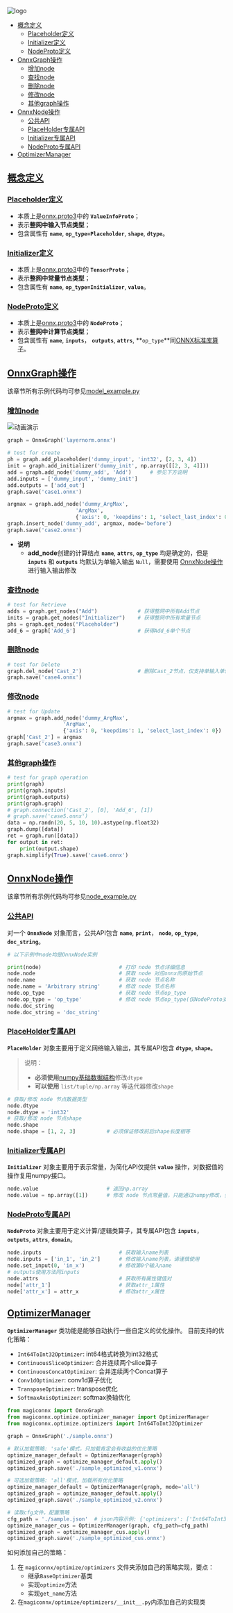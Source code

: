 ![logo](./image/logo.png)
- [概念定义](#概念定义)
  - [Placeholder定义](#placeholder定义)
  - [Initializer定义](#initializer定义)
  - [NodeProto定义](#nodeproto定义)
- [OnnxGraph操作](#onnxgraph操作)
  - [增加node](#增加node)
  - [查找node](#查找node)
  - [删除node](#删除node)
  - [修改node](#修改node)
  - [其他graph操作](#其他graph操作)
- [OnnxNode操作](#onnxnode操作)
  - [公共API](#公共api)
  - [PlaceHolder专属API](#placeholder专属api)
  - [Initializer专属API](#initializer专属api)
  - [NodeProto专属API](#nodeproto专属api)
- [OptimizerManager](#OptimizerManager)

## [概念定义](#概念定义)
### [Placeholder定义](#Placeholder定义)
- 本质上是[onnx.proto3](https://github.com/onnx/onnx/blob/master/onnx/onnx.proto3)中的 **`ValueInfoProto`**；
- 表示**整网中输入节点类型**；
- 包含属性有 **`name`**, **`op_type=Placeholder`**, **`shape`**, **`dtype`**。
### [Initializer定义](#Initializer定义)
- 本质上是[onnx.proto3](https://github.com/onnx/onnx/blob/master/onnx/onnx.proto3)中的 **`TensorProto`**；
- 表示**整网中常量节点类型**；
- 包含属性有 **`name`**, **`op_type=Initializer`**, **`value`**。
### [NodeProto定义](#NodeProto定义)
- 本质上是[onnx.proto3](https://github.com/onnx/onnx/blob/master/onnx/onnx.proto3)中的 **`NodeProto`**；
- 表示**整网中计算节点类型**；
- 包含属性有 **`name`**, **`inputs`**， **`outputs`**, **`attrs`**, **`op_type`**同[ONNX标准库算子](https://github.com/onnx/onnx/blob/master/docs/Operators.md)。

## [OnnxGraph操作](#OnnxGraph操作)
该章节所有示例代码均可参见[model_example.py](../test/model_example.py)
### [增加node](#增加node)
![动画演示](../image/create.gif)
```python
graph = OnnxGraph('layernorm.onnx')

# test for create
ph = graph.add_placeholder('dummy_input', 'int32', [2, 3, 4])
init = graph.add_initializer('dummy_init', np.array([[2, 3, 4]]))
add = graph.add_node('dummy_add', 'Add')      # 参见下方说明
add.inputs = ['dummy_input', 'dummy_init']
add.outputs = ['add_out']
graph.save('case1.onnx')

argmax = graph.add_node('dummy_ArgMax',
                      'ArgMax',
                      {'axis': 0, 'keepdims': 1, 'select_last_index': 0})
graph.insert_node('dummy_add', argmax, mode='before')
graph.save('case2.onnx')
```
- **说明**
  - **add_node**创建的计算结点 **`name`**, **`attrs`**, **`op_type`** 均是确定的，但是 **`inputs`** 和 **`outputs`** 均默认为单输入输出 `Null`，需要使用 [OnnxNode操作](#onnxnode操作) 进行输入输出修改
### [查找node](#查找node)
```python
# test for Retrieve
adds = graph.get_nodes("Add")             # 获得整网中所有Add节点
inits = graph.get_nodes("Initializer")    # 获得整网中所有常量节点
phs = graph.get_nodes("Placeholder")
add_6 = graph['Add_6']                    # 获得Add_6单个节点
```
### [删除node](#删除node)
```python
# test for Delete
graph.del_node('Cast_2')                  # 删除Cast_2节点，仅支持单输入单输出节点
graph.save('case4.onnx')
```
### [修改node](#修改node)
```python
# test for Update
argmax = graph.add_node('dummy_ArgMax',
                  'ArgMax',
                  {'axis': 0, 'keepdims': 1, 'select_last_index': 0})
graph['Cast_2'] = argmax
graph.save('case3.onnx')
```
### [其他graph操作](#其他graph操作)
```python
# test for graph operation
print(graph)
print(graph.inputs)
print(graph.outputs)
print(graph.graph)
# graph.connection('Cast_2', [0], 'Add_6', [1])
# graph.save('case5.onnx')
data = np.randn(20, 5, 10, 10).astype(np.float32)
graph.dump([data])
ret = graph.run([data])
for output in ret:
    print(output.shape)
graph.simplify(True).save('case6.onnx')
```
## [OnnxNode操作](#OnnxNode操作)
该章节所有示例代码均可参见[node_example.py](../test/node_example.py)
### [公共API](#公共API)
对一个 **`OnnxNode`** 对象而言，公共API包含 **`name`**, **`print`**， **`node`**, **`op_type`**, **`doc_string`**。
```python
# 以下示例中node均是OnnxNode实例

print(node)                         # 打印 node 节点详细信息
node.node                           # 获取 node 对应onnx的原始节点
node.name                           # 获取 node 节点名称
node.name = 'Arbitrary string'      # 修改 node 节点名称
node.op_type                        # 获取 node 节点op_type
node.op_type = 'op_type'            # 修改 node 节点op_type(仅NodeProto支持)
node.doc_string
node.doc_string = 'doc_string'
```
### [PlaceHolder专属API](#PlaceHolder专属API)
**`PlaceHolder`** 对象主要用于定义网络输入输出，其专属API包含 **`dtype`**, **`shape`**。
> 说明：
> - **必须使用**[numpy基础数据结构](https://numpy.org/doc/stable/user/basics.types.html)修改`dtype`
> - **可以使用** `list/tuple/np.array` 等迭代器修改`shape`
```python
# 获取/修改 node 节点数据类型
node.dtype
node.dtype = 'int32'
# 获取/修改 node 节点shape
node.shape 
node.shape = [1, 2, 3]          # 必须保证修改前后shape长度相等
```
### [Initializer专属API](#Initializer专属API)
**`Initializer`** 对象主要用于表示常量，为简化API仅提供 **`value`** 操作，对数据值的操作复用numpy接口。
```python
node.value                      # 返回np.array
node.value = np.array([1])      # 修改 node 节点常量值，只能通过numpy修改，会丢失doc_string信息
```
### [NodeProto专属API](#NodeProto专属API)
**`NodeProto`** 对象主要用于定义计算/逻辑类算子，其专属API包含 **`inputs`**， **`outputs`**, **`attrs`**, **`domain`**。
```python
node.inputs                         # 获取输入name列表
node.inputs = ['in_1', 'in_2']      # 修改输入name列表，请谨慎使用
node.set_input(0, 'in_x')           # 修改第0个输入name
# outputs使用方法同inputs
node.attrs                          # 获取所有属性键值对
node['attr_1']                      # 获取attr_1属性
node['attr_x'] = attr_x             # 修改attr_x属性
```
## [OptimizerManager](#OptimizerManager)
**`OptimizerManager`** 类功能是能够自动执行一些自定义的优化操作。
目前支持的优化策略：
  - `Int64ToInt32Optimizer`: int64格式转换为int32格式
  - `ContinuousSliceOptimizer`: 合并连续两个slice算子
  - `ContinuousConcatOptimizer`: 合并连续两个Concat算子
  - `Conv1dOptimizer`: conv1d算子优化
  - `TransposeOptimizer`: transpose优化
  - `SoftmaxAxisOptimizer`: softmax换轴优化

```python
from magiconnx import OnnxGraph
from magiconnx.optimize.optimizer_manager import OptimizerManager
from magiconnx.optimize.optimizers import Int64ToInt32Optimizer

graph = OnnxGraph('./sample.onnx')

# 默认加载策略: 'safe'模式，只加载肯定会有收益的优化策略
optimize_manager_default = OptimizerManager(graph)
optimized_graph = optimize_manager_default.apply()
optimized_graph.save('./sample_optimized_v1.onnx')

# 可选加载策略: 'all'模式，加载所有优化策略
optimize_manager_default = OptimizerManager(graph, mode='all')
optimized_graph = optimize_manager_default.apply()
optimized_graph.save('./sample_optimized_v2.onnx')

# 读取cfg文件，配置策略
cfg_path = './sample.json'  # json内容示例: {'optimizers': ['Int64ToInt32Optimizer']}
optimize_manager_cus = OptimizerManager(graph, cfg_path=cfg_path)
optimized_graph = optimize_manager_cus.apply()
optimized_graph.save('./sample_optimized_cus.onnx')
```
如何添加自己的策略：
  1. 在 `magiconnx/optimize/optimizers` 文件夹添加自己的策略实现，要点：
      - 继承`BaseOptimizer`基类
      - 实现`optimize`方法
      - 实现`get_name`方法
  2. 在`magiconnx/optimize/optimizers/__init__.py`内添加自己的实现类
